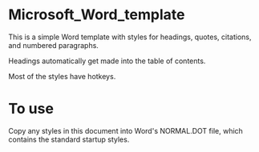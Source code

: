 # Microsoft_Word_template

This is a simple Word template with styles for headings, quotes, citations, and numbered paragraphs. 

Headings automatically get made into the table of contents. 

Most of the styles have hotkeys.

# To use

Copy any styles in this document into Word's NORMAL.DOT file, which contains the standard startup styles.
